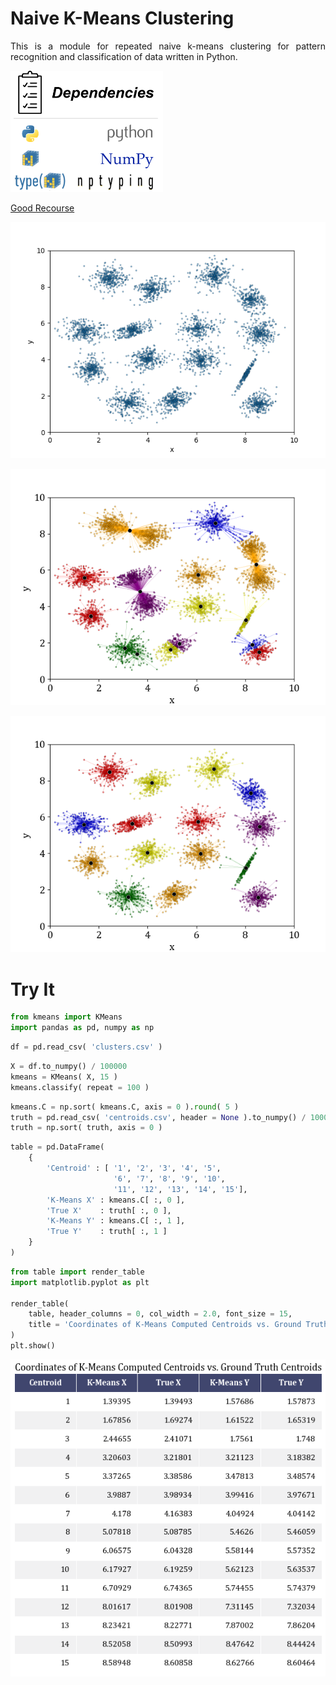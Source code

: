 # Naive K-Means Clustering

<p align="justify">
    This is a module for repeated naive k-means clustering for pattern recognition and classification of data written in Python.
</p>
<p align="left">
    <img src="photos/dependencies.png" width="244px">
</p>

<a href="https://www.sciencedirect.com/science/article/pii/S0031320319301608">Good Recourse</a>

<p align="center">
    <img src="photos/clusters.png">
</p>

<p align="center">
    <img src="photos/clusters1.png">
</p>

<p align="center">
    <img src="photos/clusters100.png">
</p>

<h1>Try It</h1>

```python
from kmeans import KMeans
import pandas as pd, numpy as np
```


```python
df = pd.read_csv( 'clusters.csv' )
```


```python
X = df.to_numpy() / 100000
kmeans = KMeans( X, 15 )
kmeans.classify( repeat = 100 )
```


```python
kmeans.C = np.sort( kmeans.C, axis = 0 ).round( 5 )
truth = pd.read_csv( 'centroids.csv', header = None ).to_numpy() / 100000
truth = np.sort( truth, axis = 0 )
```


```python
table = pd.DataFrame(
    {
        'Centroid' : [ '1', '2', '3', '4', '5', 
                       '6', '7', '8', '9', '10', 
                       '11', '12', '13', '14', '15'],
        'K-Means X' : kmeans.C[ :, 0 ],
        'True X'    : truth[ :, 0 ],
        'K-Means Y' : kmeans.C[ :, 1 ],
        'True Y'    : truth[ :, 1 ]
    }
)
```


```python
from table import render_table
import matplotlib.pyplot as plt

render_table( 
    table, header_columns = 0, col_width = 2.0, font_size = 15,
    title = 'Coordinates of K-Means Computed Centroids vs. Ground Truth Centroids' 
)
plt.show()
```

<p align="center">
    <img src="photos/table.png">
</p>

